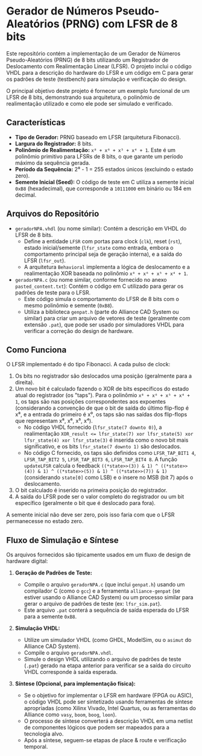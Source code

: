 # Gerador de Números Pseudo-Aleatórios (PRNG) com LFSR de 8 bits

Este repositório contém a implementação de um Gerador de Números Pseudo-Aleatórios (PRNG) de 8 bits utilizando um Registrador de Deslocamento com Realimentação Linear (LFSR). O projeto inclui o código VHDL para a descrição do hardware do LFSR e um código em C para gerar os padrões de teste (testbench) para simulação e verificação do design.

O principal objetivo deste projeto é fornecer um exemplo funcional de um LFSR de 8 bits, demonstrando sua arquitetura, o polinômio de realimentação utilizado e como ele pode ser simulado e verificado.

## Características

*   **Tipo de Gerador:** PRNG baseado em LFSR (arquitetura Fibonacci).
*   **Largura do Registrador:** 8 bits.
*   **Polinômio de Realimentação:** `x⁸ + x⁶ + x⁵ + x⁴ + 1`. Este é um polinômio primitivo para LFSRs de 8 bits, o que garante um período máximo da sequência gerada.
*   **Período da Sequência:** 2⁸ - 1 = 255 estados únicos (excluindo o estado zero).
*   **Semente Inicial (Seed):** O código de teste em C utiliza a semente inicial `0xB8` (hexadecimal), que corresponde a `10111000` em binário ou 184 em decimal.

## Arquivos do Repositório

*   `geradorNPA.vhdl` (ou nome similar): Contém a descrição em VHDL do LFSR de 8 bits.
    *   Define a entidade `LFSR` com portas para clock (`clk`), reset (`rst`), estado inicial/semente (`lfsr_state` como entrada, embora o comportamento principal seja de geração interna), e a saída do LFSR (`lfsr_out`).
    *   A arquitetura `Behavioral` implementa a lógica de deslocamento e a realimentação XOR baseada no polinômio `x⁸ + x⁶ + x⁵ + x⁴ + 1`.
*   `geradorNPA.c` (ou nome similar, conforme fornecido no anexo `pasted_content.txt`): Contém o código em C utilizado para gerar os padrões de teste para o LFSR.
    *   Este código simula o comportamento do LFSR de 8 bits com o mesmo polinômio e semente (`0xB8`).
    *   Utiliza a biblioteca `genpat.h` (parte do Alliance CAD System ou similar) para criar um arquivo de vetores de teste (geralmente com extensão `.pat`), que pode ser usado por simuladores VHDL para verificar a correção do design de hardware.

## Como Funciona

O LFSR implementado é do tipo Fibonacci. A cada pulso de clock:
1.  Os bits no registrador são deslocados uma posição (geralmente para a direita).
2.  Um novo bit é calculado fazendo o XOR de bits específicos do estado atual do registrador (os "taps"). Para o polinômio `x⁸ + x⁶ + x⁵ + x⁴ + 1`, os taps são nas posições correspondentes aos expoentes (considerando a convenção de que o bit de saída do último flip-flop é x⁸, e a entrada do primeiro é x⁰, os taps são nas saídas dos flip-flops que representam x⁸, x⁶, x⁵, x⁴).
    *   No código VHDL fornecido (`lfsr_state(7 downto 0)`), a realimentação `XOR_result <= lfsr_state(7) xor lfsr_state(5) xor lfsr_state(4) xor lfsr_state(3)` é inserida como o novo bit mais significativo, e os bits `lfsr_state(7 downto 1)` são deslocados.
    *   No código C fornecido, os taps são definidos como `LFSR_TAP_BIT1 4`, `LFSR_TAP_BIT2 5`, `LFSR_TAP_BIT3 6`, `LFSR_TAP_BIT4 8`. A função `updateLFSR` calcula o feedback `((*state>>(3)) & 1) ^ ((*state>>(4)) & 1) ^ ((*state>>(5)) & 1) ^ ((*state>>(7)) & 1)` (considerando `state[0]` como LSB) e o insere no MSB (bit 7) após o deslocamento.
3.  O bit calculado é inserido na primeira posição do registrador.
4.  A saída do LFSR pode ser o valor completo do registrador ou um bit específico (geralmente o bit que é deslocado para fora).

A semente inicial não deve ser zero, pois isso faria com que o LFSR permanecesse no estado zero.

## Fluxo de Simulação e Síntese

Os arquivos fornecidos são tipicamente usados em um fluxo de design de hardware digital:

1.  **Geração de Padrões de Teste:**
    *   Compile o arquivo `geradorNPA.c` (que inclui `genpat.h`) usando um compilador C (como o `gcc`) e a ferramenta `alliance-genpat` (se estiver usando o Alliance CAD System) ou um processo similar para gerar o arquivo de padrões de teste (ex: `lfsr_sim.pat`).
    *   Este arquivo `.pat` conterá a sequência de saída esperada do LFSR para a semente `0xB8`.

2.  **Simulação VHDL:**
    *   Utilize um simulador VHDL (como GHDL, ModelSim, ou o `asimut` do Alliance CAD System).
    *   Compile o arquivo `geradorNPA.vhdl`.
    *   Simule o design VHDL utilizando o arquivo de padrões de teste (`.pat`) gerado na etapa anterior para verificar se a saída do circuito VHDL corresponde à saída esperada.

3.  **Síntese (Opcional, para implementação física):**
    *   Se o objetivo for implementar o LFSR em hardware (FPGA ou ASIC), o código VHDL pode ser sintetizado usando ferramentas de síntese apropriadas (como Xilinx Vivado, Intel Quartus, ou as ferramentas do Alliance como `vasy`, `boom`, `boog`, `loon`).
    *   O processo de síntese converterá a descrição VHDL em uma netlist de componentes lógicos que podem ser mapeados para a tecnologia alvo.
    *   Após a síntese, seguem-se etapas de place & route e verificação temporal.
